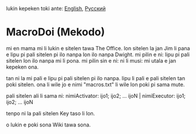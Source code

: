 lukin kepeken toki ante: [English](../master/README.md "View in English"), [Русский](../master/README.ru_ru.md "Смотреть на русском")

# MacroDoi (Mekodo)
mi en mama mi li lukin e sitelen tawa The Office. lon sitelen la jan Jim li pana e lipu pi pali sitelen pi ilo nanpa lon ilo nanpa Dwight. mi pilin e ni: lipu pi pali sitelen lon ilo nanpa mi li pona. mi pilin sin e ni: ni li musi: mi utala e jan kepeken ona.

tan ni la mi pali e lipu pi pali sitelen pi ilo nanpa. lipu li pali e pali sitelen tan poki sitelen. ona li wile jo e nimi "macros.txt" li wile lon poki pi sama mute.

pali sitelen ali li sama ni:
nimiActivator: ijo1; ijo2; ... ijoN | nimiExecutor: ijo1; ijo2; ... ijoN

tenpo ni la pali sitelen Key taso li lon.

o lukin e poki sona Wiki tawa sona.
